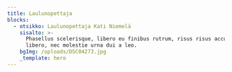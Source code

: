 ```yaml
---
title: Laulunopettaja
blocks:
  - otsikko: Laulunopettaja Kati Niemelä
    sisalto: >-
      Phasellus scelerisque, libero eu finibus rutrum, risus risus accumsan
      libero, nec molestie urna dui a leo.
    bgImg: /uploads/DSC04273.jpg
    _template: hero
---
```


